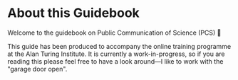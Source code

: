 # About this Guidebook

Welcome to the guidebook on Public Communication of Science (PCS) 👋

This guide has been produced to accompany the online training programme at the Alan Turing Institute. It is currently a work-in-progress, so if you are reading this please feel free to have a look around—I like to work with the "garage door open".